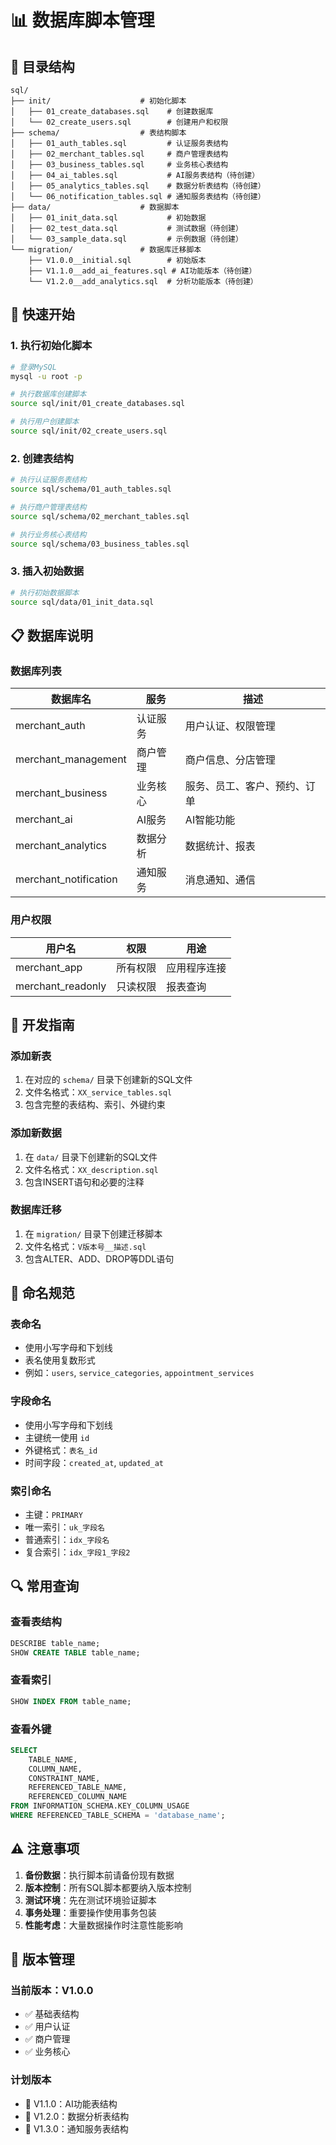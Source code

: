 # 📊 数据库脚本管理

## 📁 目录结构

```
sql/
├── init/                    # 初始化脚本
│   ├── 01_create_databases.sql    # 创建数据库
│   └── 02_create_users.sql        # 创建用户和权限
├── schema/                  # 表结构脚本
│   ├── 01_auth_tables.sql         # 认证服务表结构
│   ├── 02_merchant_tables.sql     # 商户管理表结构
│   ├── 03_business_tables.sql     # 业务核心表结构
│   ├── 04_ai_tables.sql           # AI服务表结构（待创建）
│   ├── 05_analytics_tables.sql    # 数据分析表结构（待创建）
│   └── 06_notification_tables.sql # 通知服务表结构（待创建）
├── data/                    # 数据脚本
│   ├── 01_init_data.sql           # 初始数据
│   ├── 02_test_data.sql           # 测试数据（待创建）
│   └── 03_sample_data.sql         # 示例数据（待创建）
└── migration/               # 数据库迁移脚本
    ├── V1.0.0__initial.sql        # 初始版本
    ├── V1.1.0__add_ai_features.sql # AI功能版本（待创建）
    └── V1.2.0__add_analytics.sql  # 分析功能版本（待创建）
```

## 🚀 快速开始

### 1. 执行初始化脚本

```bash
# 登录MySQL
mysql -u root -p

# 执行数据库创建脚本
source sql/init/01_create_databases.sql

# 执行用户创建脚本
source sql/init/02_create_users.sql
```

### 2. 创建表结构

```bash
# 执行认证服务表结构
source sql/schema/01_auth_tables.sql

# 执行商户管理表结构
source sql/schema/02_merchant_tables.sql

# 执行业务核心表结构
source sql/schema/03_business_tables.sql
```

### 3. 插入初始数据

```bash
# 执行初始数据脚本
source sql/data/01_init_data.sql
```

## 📋 数据库说明

### 数据库列表

| 数据库名 | 服务 | 描述 |
|---------|------|------|
| merchant_auth | 认证服务 | 用户认证、权限管理 |
| merchant_management | 商户管理 | 商户信息、分店管理 |
| merchant_business | 业务核心 | 服务、员工、客户、预约、订单 |
| merchant_ai | AI服务 | AI智能功能 |
| merchant_analytics | 数据分析 | 数据统计、报表 |
| merchant_notification | 通知服务 | 消息通知、通信 |

### 用户权限

| 用户名 | 权限 | 用途 |
|--------|------|------|
| merchant_app | 所有权限 | 应用程序连接 |
| merchant_readonly | 只读权限 | 报表查询 |

## 🔧 开发指南

### 添加新表

1. 在对应的 `schema/` 目录下创建新的SQL文件
2. 文件名格式：`XX_service_tables.sql`
3. 包含完整的表结构、索引、外键约束

### 添加新数据

1. 在 `data/` 目录下创建新的SQL文件
2. 文件名格式：`XX_description.sql`
3. 包含INSERT语句和必要的注释

### 数据库迁移

1. 在 `migration/` 目录下创建迁移脚本
2. 文件名格式：`V版本号__描述.sql`
3. 包含ALTER、ADD、DROP等DDL语句

## 📝 命名规范

### 表命名
- 使用小写字母和下划线
- 表名使用复数形式
- 例如：`users`, `service_categories`, `appointment_services`

### 字段命名
- 使用小写字母和下划线
- 主键统一使用 `id`
- 外键格式：`表名_id`
- 时间字段：`created_at`, `updated_at`

### 索引命名
- 主键：`PRIMARY`
- 唯一索引：`uk_字段名`
- 普通索引：`idx_字段名`
- 复合索引：`idx_字段1_字段2`

## 🔍 常用查询

### 查看表结构
```sql
DESCRIBE table_name;
SHOW CREATE TABLE table_name;
```

### 查看索引
```sql
SHOW INDEX FROM table_name;
```

### 查看外键
```sql
SELECT 
    TABLE_NAME,
    COLUMN_NAME,
    CONSTRAINT_NAME,
    REFERENCED_TABLE_NAME,
    REFERENCED_COLUMN_NAME
FROM INFORMATION_SCHEMA.KEY_COLUMN_USAGE
WHERE REFERENCED_TABLE_SCHEMA = 'database_name';
```

## ⚠️ 注意事项

1. **备份数据**：执行脚本前请备份现有数据
2. **版本控制**：所有SQL脚本都要纳入版本控制
3. **测试环境**：先在测试环境验证脚本
4. **事务处理**：重要操作使用事务包装
5. **性能考虑**：大量数据操作时注意性能影响

## 🔄 版本管理

### 当前版本：V1.0.0
- ✅ 基础表结构
- ✅ 用户认证
- ✅ 商户管理
- ✅ 业务核心

### 计划版本
- 🔄 V1.1.0：AI功能表结构
- 🔄 V1.2.0：数据分析表结构
- 🔄 V1.3.0：通知服务表结构 